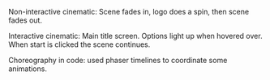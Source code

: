 Non-interactive cinematic: Scene fades in, logo does a spin, then scene fades out.

Interactive cinematic: Main title screen. Options light up when hovered over. When start is clicked the scene continues.

Choreography in code: used phaser timelines to coordinate some animations.
